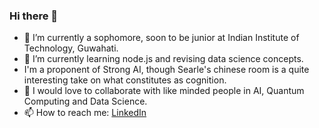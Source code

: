 ### Hi there 👋

<!--
**AryanVerma2204/AryanVerma2204** is a ✨ _special_ ✨ repository because its `README.md` (this file) appears on your GitHub profile.

Here are some ideas to get you started:

- 🔭 I’m currently working on ...
🌱 I’m currently learning 
- 👯 I’m looking to collaborate on ...
- 🤔 I’m looking for help with ...
- 💬 Ask me about ...
- 📫 How to reach me: ...
- 😄 Pronouns: ...
- ⚡ Fun fact: ...
-->
- 🔭 I’m currently a sophomore, soon to be junior at Indian Institute of Technology, Guwahati.
- 🌱 I’m currently learning node.js and revising data science concepts.
- I'm a proponent of Strong AI, though Searle's chinese room is a quite interesting take on what constitutes as cognition.
- 👯 I would love to collaborate with like minded people in AI, Quantum Computing and Data Science.
- 📫 How to reach me: [LinkedIn](https://www.linkedin.com/in/aryan-verma-99b3a1195/)
